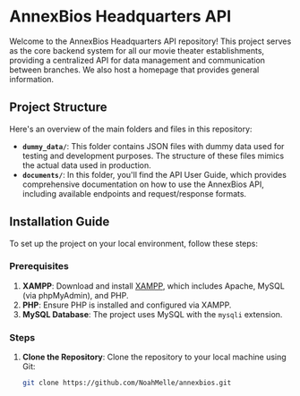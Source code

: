 # AnnexBios Headquarters API

Welcome to the AnnexBios Headquarters API repository! This project serves as the core backend system for all our movie theater establishments, providing a centralized API for data management and communication between branches. We also host a homepage that provides general information.

## Project Structure

Here's an overview of the main folders and files in this repository:

- **`dummy_data/`**: This folder contains JSON files with dummy data used for testing and development purposes. The structure of these files mimics the actual data used in production.
- **`documents/`**: In this folder, you'll find the API User Guide, which provides comprehensive documentation on how to use the AnnexBios API, including available endpoints and request/response formats.

## Installation Guide

To set up the project on your local environment, follow these steps:

### Prerequisites

1. **XAMPP**: Download and install [XAMPP](https://www.apachefriends.org/index.html), which includes Apache, MySQL (via phpMyAdmin), and PHP.
2. **PHP**: Ensure PHP is installed and configured via XAMPP.
3. **MySQL Database**: The project uses MySQL with the `mysqli` extension.

### Steps

1. **Clone the Repository**:
   Clone the repository to your local machine using Git:
   ```bash
   git clone https://github.com/NoahMelle/annexbios.git
